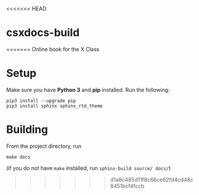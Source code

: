 <<<<<<< HEAD
# csxdocs-build
=======
Online book for the X Class

# Setup
Make sure you have **Python 3** and **pip** installed. Run the following:

    pip3 install --upgrade pip
    pip3 install sphinx sphinx_rtd_theme

# Building
From the project directory, run

    make docs 

(if you do not have `make` installed, run `sphinx-build source/ docs/`)
>>>>>>> d1a8c485d11f8c66ce62fd4cd48c8451bcf4fccb
